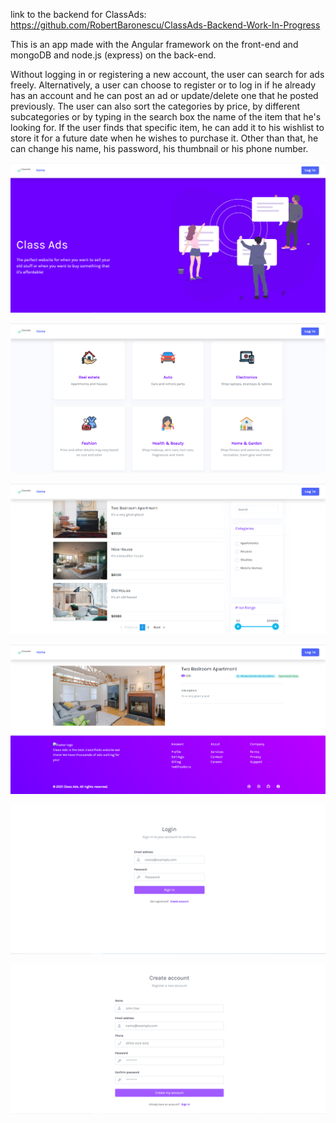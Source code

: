 link to the backend for ClassAds: https://github.com/RobertBaronescu/ClassAds-Backend-Work-In-Progress

This is an app made with the Angular framework on the front-end and mongoDB and node.js (express) on the back-end. 

Without logging in or registering a new account, the user can search for ads freely. Alternatively, a user can choose to register or to log in if he already has an account and he can post an ad or update/delete one that he posted previously. The user can also sort the categories by price, by different subcategories or by typing in the search box the name of the item that he's looking for. If the user finds that specific item, he can add it to his wishlist to store it for a future date when he wishes to purchase it. Other than that, he can change his name, his password, his thumbnail or his phone number.

![Homepage](https://github.com/RobertBaronescu/ClassAds-Backend-Work-In-Progress/blob/ec11060eda9306b7cda6964715e054181ab9b278/photos/app/Homepage.PNG)

![Categories](https://github.com/RobertBaronescu/ClassAds-Backend-Work-In-Progress/blob/ec11060eda9306b7cda6964715e054181ab9b278/photos/app/Categories.PNG)

![Category-list](https://github.com/RobertBaronescu/ClassAds-Backend-Work-In-Progress/blob/ec11060eda9306b7cda6964715e054181ab9b278/photos/app/Category%20list.PNG)

![Single-ad](https://github.com/RobertBaronescu/ClassAds-Backend-Work-In-Progress/blob/ec11060eda9306b7cda6964715e054181ab9b278/photos/app/Single%20ad.PNG)

![Login](https://github.com/RobertBaronescu/ClassAds-Backend-Work-In-Progress/blob/ec11060eda9306b7cda6964715e054181ab9b278/photos/app/Login.PNG)

![Register](https://github.com/RobertBaronescu/ClassAds-Backend-Work-In-Progress/blob/ec11060eda9306b7cda6964715e054181ab9b278/photos/app/Register.PNG)
